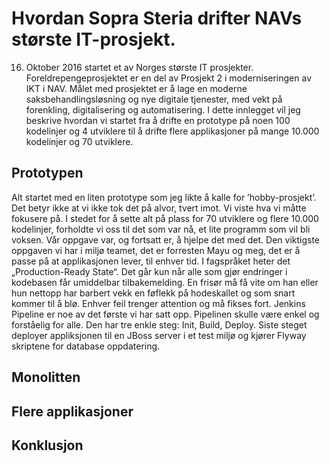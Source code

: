 ﻿# Hvordan Sopra Steria drifter NAVs største IT-prosjekt. 
16. Oktober 2016 startet et av Norges største IT prosjekter. Foreldrepengeprosjektet er en del av Prosjekt 2 i moderniseringen av IKT i NAV. Målet med prosjektet er å lage en moderne saksbehandlingsløsning og nye digitale tjenester, med vekt på forenkling, digitalisering og automatisering. I dette innlegget vil jeg beskrive hvordan vi startet fra å drifte en prototype på noen 100 kodelinjer og 4 utviklere til å drifte flere applikasjoner på mange 10.000 kodelinjer og 70 utviklere.

## Prototypen
Alt startet med en liten prototype som jeg likte å kalle for ’hobby-prosjekt’. Det betyr ikke at vi ikke tok det på alvor, tvert imot. Vi viste hva vi måtte fokusere på. I stedet for å sette alt på plass for 70 utviklere og flere 10.000 kodelinjer, forholdte vi oss til det som var nå, et lite programm som vil bli voksen. Vår oppgave var, og fortsatt er, å hjelpe det med det. Den viktigste oppgaven vi har i miljø teamet, det er forresten Mayu og meg, det er å passe på at applikasjonen lever, til enhver tid. I fagspråket heter det „Production-Ready State“. Det går kun når alle som gjør endringer i kodebasen får umiddelbar tilbakemelding. En frisør må få vite om han eller hun nettopp har barbert vekk en føflekk på hodeskallet og som snart kommer til å blø. Enhver feil trenger attention og må fikses fort. Jenkins Pipeline er noe av det første vi har satt opp. Pipelinen skulle være enkel og forståelig for alle. Den har tre enkle steg: Init, Build, Deploy. Siste steget deployer appliksjonen til en JBoss server i et test miljø og kjører Flyway skriptene for database oppdatering.

## Monolitten


## Flere applikasjoner


## Konklusjon